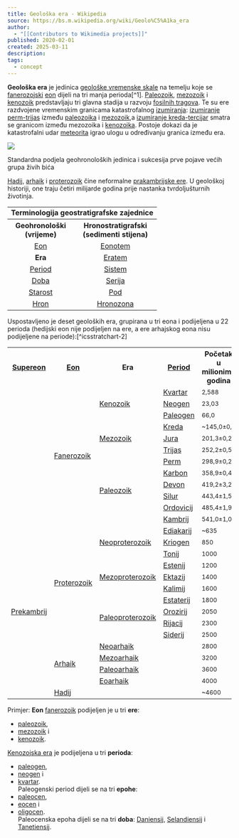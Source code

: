 ```yaml
---
title: Geološka era - Wikipedia
source: https://bs.m.wikipedia.org/wiki/Geolo%C5%A1ka_era
author:
  - "[[Contributors to Wikimedia projects]]"
published: 2020-02-01
created: 2025-03-11
description: 
tags:
  - concept
---
```

**Geološka era** je jedinica [geološke vremenske skale](https://bs.m.wikipedia.org/wiki/Geolo%C5%A1ka_vremenska_skala "Geološka vremenska skala") na temelju koje se [fanerozojski](https://bs.m.wikipedia.org/wiki/Fanerozoik "Fanerozoik") [eon](https://bs.m.wikipedia.org/wiki/Eon_\(geologija\) "Eon (geologija)") dijeli na tri manja perioda[^1]. [Paleozoik](https://bs.m.wikipedia.org/wiki/Paleozoik "Paleozoik"), [mezozoik](https://bs.m.wikipedia.org/wiki/Mezozoik "Mezozoik") i [kenozoik](https://bs.m.wikipedia.org/wiki/Kenozoik "Kenozoik") predstavljaju tri glavna stadija u razvoju [fosilnih tragova](https://bs.m.wikipedia.org/wiki/Fosili "Fosili"). Te su ere razdvojene vremenskim granicama katastrofalnog [izumiranja](https://bs.m.wikipedia.org/wiki/Izumiranje "Izumiranje"): [izumiranje perm-trijas](https://bs.m.wikipedia.org/w/index.php?title=Izumiranje_perm-trijas&action=edit&redlink=1 "Izumiranje perm-trijas (stranica ne postoji)") između [paleozoika](https://bs.m.wikipedia.org/wiki/Paleozoik "Paleozoik") i [mezozoik](https://bs.m.wikipedia.org/wiki/Mezozoik "Mezozoik"),a [izumiranje kreda-tercijar](https://bs.m.wikipedia.org/w/index.php?title=Izumiranje_kreda-tercijar&action=edit&redlink=1 "Izumiranje kreda-tercijar (stranica ne postoji)") smatra se granicom između mezozoika i [kenozoika](https://bs.m.wikipedia.org/wiki/Kenozoik "Kenozoik"). Postoje dokazi da je katastrofalni udar [meteorita](https://bs.m.wikipedia.org/wiki/Meteorit "Meteorit") igrao ulogu u određivanju granica između era.

![](https://upload.wikimedia.org/wikipedia/bs/thumb/2/23/Hronologija.png/400px-Hronologija.png)

Standardna podjela geohronoloških jedinica i sukcesija prve pojave većih grupa živih bića

[Hadij](https://bs.m.wikipedia.org/w/index.php?title=Hadij&action=edit&redlink=1 "Hadij (stranica ne postoji)"), [arhaik](https://bs.m.wikipedia.org/wiki/Arhaik "Arhaik") i [proterozoik](https://bs.m.wikipedia.org/wiki/Proterozoik "Proterozoik") čine neformalne [prakambrijske ere](https://bs.m.wikipedia.org/wiki/Prekambrij "Prekambrij"). U geološkoj historiji, one traju četiri milijarde godina prije nastanka tvrdoljušturnih životinja.

<table><tbody><tr><td colspan="2"><span><span></span></span><center><b>Terminologija geostratigrafske zajednice</b></center></td></tr><tr><th>Geohronološki<br>(vrijeme)</th><th>Hronostratigrafski<br>(sedimenti stijena)</th></tr><tr><td><center><a href="https://bs.m.wikipedia.org/wiki/Eon_(geologija)">Eon</a></center></td><td><center><a href="https://bs.m.wikipedia.org/wiki/Eonotem">Eonotem</a></center></td></tr><tr><td><center><b>Era</b></center></td><td><center><a href="https://bs.m.wikipedia.org/w/index.php?title=Eratem&amp;action=edit&amp;redlink=1">Eratem</a></center></td></tr><tr><td><center><a href="https://bs.m.wikipedia.org/wiki/Geolo%C5%A1ki_period">Period</a></center></td><td><center><a href="https://bs.m.wikipedia.org/wiki/Sistem_(geologija)">Sistem</a></center></td></tr><tr><td><center><a href="https://bs.m.wikipedia.org/wiki/Geolo%C5%A1ko_doba">Doba</a></center></td><td><center><a href="https://bs.m.wikipedia.org/wiki/Serija_(geologija)">Serija</a></center></td></tr><tr><td><center><a href="https://bs.m.wikipedia.org/wiki/Geolo%C5%A1ko_doba">Starost</a></center></td><td><center><a href="https://bs.m.wikipedia.org/w/index.php?title=Kat_(geologija)&amp;action=edit&amp;redlink=1">Pod</a></center></td></tr><tr><td><center><a href="https://bs.m.wikipedia.org/wiki/Hron_(geologija)">Hron</a></center></td><td><center><a href="https://bs.m.wikipedia.org/wiki/Hron_(geologija)">Hronozona</a></center></td></tr></tbody></table>

Uspostavljeno je deset geoloških era, grupirana u tri eona i podijeljena u 22 perioda (hedijski eon nije podijeljen na ere, a ere arhajskog eona nisu podijeljene na periode):[^icsstratchart-2]

<table><tbody><tr><th><a href="https://bs.m.wikipedia.org/wiki/Supereon">Supereon</a></th><th><a href="https://bs.m.wikipedia.org/wiki/Eon_(geologija)">Eon</a></th><th><b>Era</b></th><th><a href="https://bs.m.wikipedia.org/wiki/Geolo%C5%A1ki_period">Period</a></th><th>Početak<br>u milionima<br>godina</th></tr><tr><td rowspan="12"></td><td rowspan="12"><a href="https://bs.m.wikipedia.org/wiki/Fanerozoik">Fanerozoik</a></td><td rowspan="3"><a href="https://bs.m.wikipedia.org/wiki/Kenozoik">Kenozoik</a></td><td><a href="https://bs.m.wikipedia.org/wiki/Kvartar">Kvartar</a></td><td><small>2,588</small></td></tr><tr><td><a href="https://bs.m.wikipedia.org/wiki/Neogen">Neogen</a></td><td><small>23,03</small></td></tr><tr><td><a href="https://bs.m.wikipedia.org/wiki/Paleogen">Paleogen</a></td><td><small>66,0</small></td></tr><tr><td rowspan="3"><a href="https://bs.m.wikipedia.org/wiki/Mezozoik">Mezozoik</a></td><td><a href="https://bs.m.wikipedia.org/wiki/Kreda_(period)">Kreda</a></td><td><span><small>~145,0±0,8</small></span></td></tr><tr><td><a href="https://bs.m.wikipedia.org/wiki/Jura">Jura</a></td><td><small>201,3±0,2</small></td></tr><tr><td><a href="https://bs.m.wikipedia.org/wiki/Trijas">Trijas</a></td><td><span><small>252,2±0,5</small></span></td></tr><tr><td rowspan="6"><a href="https://bs.m.wikipedia.org/wiki/Paleozoik">Paleozoik</a></td><td><a href="https://bs.m.wikipedia.org/wiki/Perm_(period)">Perm</a></td><td><small>298,9±0,2</small></td></tr><tr><td><a href="https://bs.m.wikipedia.org/wiki/Karbon">Karbon</a></td><td><small>358,9±0,4</small></td></tr><tr><td><a href="https://bs.m.wikipedia.org/wiki/Devon_(period)">Devon</a></td><td><small>419,2±3,2</small></td></tr><tr><td><a href="https://bs.m.wikipedia.org/wiki/Silur">Silur</a></td><td><small>443,4±1,5</small></td></tr><tr><td><a href="https://bs.m.wikipedia.org/wiki/Ordovicij">Ordovicij</a></td><td><span><small>485,4±1,9</small></span></td></tr><tr><td><a href="https://bs.m.wikipedia.org/wiki/Kambrij">Kambrij</a></td><td><small>541,0±1,0</small></td></tr><tr><td rowspan="15"><a href="https://bs.m.wikipedia.org/wiki/Prekambrij">Prekambrij</a></td><td rowspan="10"><a href="https://bs.m.wikipedia.org/wiki/Proterozoik">Proterozoik</a></td><td rowspan="3"><a href="https://bs.m.wikipedia.org/wiki/Neoproterozoik">Neoproterozoik</a></td><td><a href="https://bs.m.wikipedia.org/wiki/Ediakarij">Ediakarij</a></td><td><small>~635</small></td></tr><tr><td><a href="https://bs.m.wikipedia.org/wiki/Kriogen">Kriogen</a></td><td><small>850</small></td></tr><tr><td><a href="https://bs.m.wikipedia.org/wiki/Tonij">Tonij</a></td><td><small>1000</small></td></tr><tr><td rowspan="3"><a href="https://bs.m.wikipedia.org/wiki/Mezoproterozoik">Mezoproterozoik</a></td><td><a href="https://bs.m.wikipedia.org/w/index.php?title=Estenij&amp;action=edit&amp;redlink=1">Estenij</a></td><td><small>1200</small></td></tr><tr><td><a href="https://bs.m.wikipedia.org/wiki/Ektazij">Ektazij</a></td><td><small>1400</small></td></tr><tr><td><a href="https://bs.m.wikipedia.org/w/index.php?title=Kalimij&amp;action=edit&amp;redlink=1">Kalimij</a></td><td><small>1600</small></td></tr><tr><td rowspan="4"><a href="https://bs.m.wikipedia.org/wiki/Paleoproterozoik">Paleoproterozoik</a></td><td><a href="https://bs.m.wikipedia.org/w/index.php?title=Estaterij&amp;action=edit&amp;redlink=1">Estaterij</a></td><td><small>1800</small></td></tr><tr><td><a href="https://bs.m.wikipedia.org/w/index.php?title=Orozirij&amp;action=edit&amp;redlink=1">Orozirij</a></td><td><small>2050</small></td></tr><tr><td><a href="https://bs.m.wikipedia.org/w/index.php?title=Rijacij&amp;action=edit&amp;redlink=1">Rijacij</a></td><td><small>2300</small></td></tr><tr><td><a href="https://bs.m.wikipedia.org/w/index.php?title=Siderij&amp;action=edit&amp;redlink=1">Siderij</a></td><td><small>2500</small></td></tr><tr><td rowspan="4"><a href="https://bs.m.wikipedia.org/wiki/Arhaik">Arhaik</a></td><td colspan="2"><a href="https://bs.m.wikipedia.org/w/index.php?title=Neoarhaik&amp;action=edit&amp;redlink=1">Neoarhaik</a></td><td><small>2800</small></td></tr><tr><td colspan="2"><a href="https://bs.m.wikipedia.org/w/index.php?title=Mezoarhaik&amp;action=edit&amp;redlink=1">Mezoarhaik</a></td><td><small>3200</small></td></tr><tr><td colspan="2"><a href="https://bs.m.wikipedia.org/w/index.php?title=Paleoarhaik&amp;action=edit&amp;redlink=1">Paleoarhaik</a></td><td><small>3600</small></td></tr><tr><td colspan="2"><a href="https://bs.m.wikipedia.org/w/index.php?title=Eoarhaik&amp;action=edit&amp;redlink=1">Eoarhaik</a></td><td><span><small>4000</small></span></td></tr><tr><td colspan="3"><a href="https://bs.m.wikipedia.org/w/index.php?title=Hadij&amp;action=edit&amp;redlink=1">Hadij</a></td><td><span><small>~4600</small></span></td></tr></tbody></table>

Primjer: **Eon** [fanerozoik](https://bs.m.wikipedia.org/wiki/Fanerozoik "Fanerozoik") podijeljen je u tri **ere**:

- [paleozoik](https://bs.m.wikipedia.org/wiki/Paleozoik "Paleozoik"),
- [mezozoik](https://bs.m.wikipedia.org/wiki/Mezozoik "Mezozoik") i
- [kenozoik](https://bs.m.wikipedia.org/wiki/Kenozoik "Kenozoik").

[Kenozojska era](https://bs.m.wikipedia.org/wiki/Kenozoik "Kenozoik") je podijeljena u tri **perioda**:

- [paleogen](https://bs.m.wikipedia.org/wiki/Paleogen "Paleogen"),
- [neogen](https://bs.m.wikipedia.org/wiki/Neogen "Neogen") i
- [kvartar](https://bs.m.wikipedia.org/wiki/Kvartar "Kvartar").  
Paleogenski period dijeli se na tri **epohe**:
- [paleocen](https://bs.m.wikipedia.org/wiki/Paleocen "Paleocen"),
- [eocen](https://bs.m.wikipedia.org/wiki/Eocen "Eocen") i
- [oligocen](https://bs.m.wikipedia.org/wiki/Oligocen "Oligocen").  
Paleocenska epoha dijeli se na tri **doba**: [Daniensij](https://bs.m.wikipedia.org/w/index.php?title=Daniensij&action=edit&redlink=1 "Daniensij (stranica ne postoji)"), [Selandiensij](https://bs.m.wikipedia.org/w/index.php?title=Selandiensij&action=edit&redlink=1 "Selandiensij (stranica ne postoji)") i [Tanetiensij](https://bs.m.wikipedia.org/w/index.php?title=Tanetiensij&action=edit&redlink=1 "Tanetiensij (stranica ne postoji)").